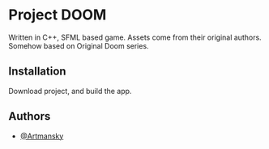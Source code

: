 # Project DOOM

Written in C++, SFML based game. Assets come from their original authors. Somehow based on Original Doom series.

## Installation

Download project, and build the app.
## Authors

- [@Artmansky](https://github.com/Artmansky)
